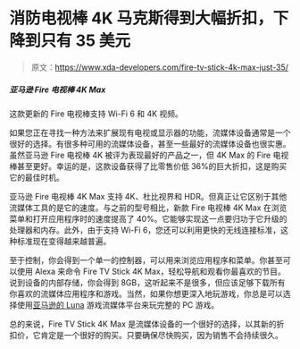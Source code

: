 # 消防电视棒 4K 马克斯得到大幅折扣，下降到只有 35 美元

> 原文：<https://www.xda-developers.com/fire-tv-stick-4k-max-just-35/>

##### 亚马逊 Fire 电视棒 4K Max

这款更新的 Fire 电视棒支持 Wi-Fi 6 和 4K 视频。

如果您正在寻找一种方法来扩展现有电视或显示器的功能，流媒体设备通常是一个很好的选择。有很多种可用的流媒体设备，甚至一些最好的流媒体设备也很实惠。虽然亚马逊 Fire 电视棒 4K 被评为表现最好的产品之一，但 4K Max 的 Fire 电视棒甚至更好。幸运的是，这款设备获得了比零售价低 36%的巨大折扣，这是购买它的最佳时机。

亚马逊 Fire 电视棒 4K Max 支持 4K、杜比视界和 HDR。但真正让它区别于其他流媒体工具的是它的速度。与之前的型号相比，新款 Fire 电视棒 4K Max 在浏览菜单和打开应用程序时的速度提高了 40%。它能够实现这一点要归功于它升级的处理器和内存。此外，由于支持 Wi-Fi 6，您还可以利用更快的无线连接标准，这种标准现在变得越来越普遍。

至于控制，你会得到一个单一的控制器，可以用来浏览应用程序和菜单。你甚至可以使用 Alexa 来命令 Fire TV Stick 4K Max，轻松导航和观看你最喜欢的节目。说到设备的内部存储，你会得到 8GB，这听起来不是很多，但应该足够下载所有你喜欢的流媒体应用程序和游戏。当然，如果你想更深入地玩游戏，你总是可以选择使用[亚马逊的 Luna](https://www.xda-developers.com/amazon-luna-official-launch-us/) 游戏流媒体平台来玩完整的 PC 游戏。

总的来说，Fire TV Stick 4K Max 是流媒体设备的一个很好的选择，以其新的折扣价，它肯定是一个很好的购买。只要确保尽快购买，因为销售不会持续很久。